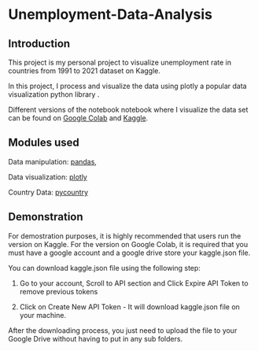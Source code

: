 # Unemployment-Data-Analysis
## Introduction

This project is my personal project to visualize unemployment rate in countries from 1991 to 2021 dataset on Kaggle.

In this project, I process and visualize the data using plotly a popular data visualization python library .

Different versions of the notebook notebook where I visualize the data set can be found on [Google Colab](https://colab.research.google.com/drive/1CMVaStWbFMBAdRODyfH882taOfr9nUzl?authuser=3#scrollTo=WThM9OV-Usgw) and [Kaggle](https://www.kaggle.com/code/anhduchada/unemploymentratevisualization).

## Modules used

Data manipulation: [pandas](https://pandas.pydata.org/), 

Data visualization: [plotly](https://plotly.com/)

Country Data: [pycountry](https://pypi.org/project/pycountry/)
## Demonstration

For demostration purposes, it is highly recommended that users run the version on Kaggle. For the version on Google Colab, it is required that you must have a google account and a google drive store your kaggle.json file.

You can download kaggle.json file using the following step:

1. Go to your account, Scroll to API section and Click Expire API Token to remove previous tokens

2. Click on Create New API Token - It will download kaggle.json file on your machine.

After the downloading process, you just need to upload the file to your Google Drive without having to put in any sub folders. 
